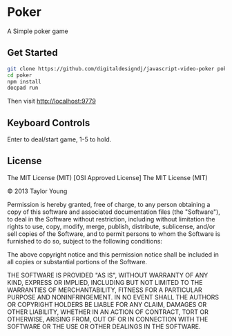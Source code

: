 # Poker

A Simple poker game

## Get Started

```bash
git clone https://github.com/digitaldesigndj/javascript-video-poker poker
cd poker
npm install
docpad run
```

Then visit [http://localhost:9779](http://localhost:9779)

## Keyboard Controls

Enter to deal/start game, 1-5 to hold.

## License

The MIT License (MIT)
[OSI Approved License]
The MIT License (MIT)

&copy; 2013 Taylor Young

Permission is hereby granted, free of charge, to any person obtaining a copy
of this software and associated documentation files (the "Software"), to deal
in the Software without restriction, including without limitation the rights
to use, copy, modify, merge, publish, distribute, sublicense, and/or sell
copies of the Software, and to permit persons to whom the Software is
furnished to do so, subject to the following conditions:

The above copyright notice and this permission notice shall be included in
all copies or substantial portions of the Software.

THE SOFTWARE IS PROVIDED "AS IS", WITHOUT WARRANTY OF ANY KIND, EXPRESS OR
IMPLIED, INCLUDING BUT NOT LIMITED TO THE WARRANTIES OF MERCHANTABILITY,
FITNESS FOR A PARTICULAR PURPOSE AND NONINFRINGEMENT. IN NO EVENT SHALL THE
AUTHORS OR COPYRIGHT HOLDERS BE LIABLE FOR ANY CLAIM, DAMAGES OR OTHER
LIABILITY, WHETHER IN AN ACTION OF CONTRACT, TORT OR OTHERWISE, ARISING FROM,
OUT OF OR IN CONNECTION WITH THE SOFTWARE OR THE USE OR OTHER DEALINGS IN
THE SOFTWARE.
